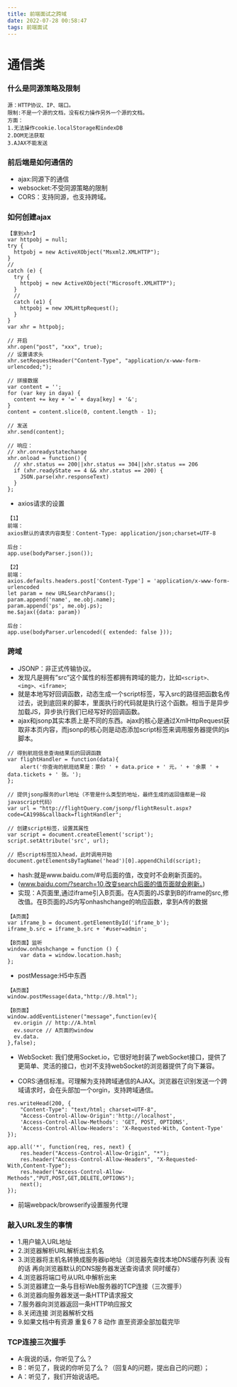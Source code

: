 ```yaml
---
title: 前端面试之跨域
date: 2022-07-28 00:58:47
tags: 前端面试
---
```



# 通信类

### 什么是同源策略及限制

```
源：HTTP协议、IP、端口。
限制:不是一个源的文档，没有权力操作另外一个源的文档。
方面：
1.无法操作cookie.localStorage和indexDB
2.DOM无法获取
3.AJAX不能发送
```

### 前后端是如何通信的

* ajax:同源下的通信
* websocket:不受同源策略的限制
* CORS：支持同源，也支持跨域。

### 如何创建ajax

```
【拿到xhr】
var httpobj = null;
try {
  httpobj = new ActiveXObject("Msxml2.XMLHTTP");
}
// 
catch (e) {
  try {
    httpobj = new ActiveXObject("Microsoft.XMLHTTP");
  }
  // 
  catch (e1) {
    httpobj = new XMLHttpRequest();
  }
}
var xhr = httpobj;

// 开启
xhr.open("post", "xxx", true);
// 设置请求头
xhr.setRequestHeader("Content-Type", "application/x-www-form-urlencoded;");

// 拼接数据
var content = '';
for (var key in daya) {
  content += key + '=' + daya[key] + '&';
}
content = content.slice(0, content.length - 1);

// 发送
xhr.send(content);

// 响应：
// xhr.onreadystatechange
xhr.onload = function() { 
  // xhr.status == 200||xhr.status == 304||xhr.status == 206
  if (xhr.readyState == 4 && xhr.status == 200) {
    JSON.parse(xhr.responseText)
  }
};
```

* axios请求的设置
```
【1】
前端：
axios默认的请求内容类型：Content-Type: application/json;charset=UTF-8

后台：
app.use(bodyParser.json());

【2】
前端：
axios.defaults.headers.post['Content-Type'] = 'application/x-www-form-urlencoded
let param = new URLSearchParams();
param.append('name', me.obj.name);
param.append('ps', me.obj.ps);
me.$ajax({data: param})

后台：
app.use(bodyParser.urlencoded({ extended: false }));
```

### 跨域

* JSONP：非正式传输协议。
* 发现凡是拥有”src”这个属性的标签都拥有跨域的能力，比如`<script>、<img>、<iframe>`;
* 就是本地写好回调函数，动态生成一个script标签，写入src的路径把函数名传过去，说到底回来的脚本，里面执行的代码就是执行这个函数。相当于是异步加载JS，异步执行我们已经写好的回调函数。
* ajax和jsonp其实本质上是不同的东西。ajax的核心是通过XmlHttpRequest获取非本页内容，而jsonp的核心则是动态添加script标签来调用服务器提供的js脚本。
```
// 得到航班信息查询结果后的回调函数
var flightHandler = function(data){
    alert('你查询的航班结果是：票价 ' + data.price + ' 元，' + '余票 ' + data.tickets + ' 张。');
};

// 提供jsonp服务的url地址（不管是什么类型的地址，最终生成的返回值都是一段javascript代码）
var url = "http://flightQuery.com/jsonp/flightResult.aspx?code=CA1998&callback=flightHandler";

// 创建script标签，设置其属性
var script = document.createElement('script');
script.setAttribute('src', url);

// 把script标签加入head，此时调用开始
document.getElementsByTagName('head')[0].appendChild(script);
```

* hash:就是www.baidu.com/#号后面的值，改变时不会刷新页面的。
* (www.baidu.com/?search=10,改变search后面的值页面就会刷新。)
* 实现：A页面里,通过iframe引入B页面。在A页面的JS拿到B的iframe的src,修改值。在B页面的JS内写onhashchange的响应函数，拿到A传的数据
```
【A页面】
var iframe_b = document.getElementById('iframe_b');
iframe_b.src = iframe_b.src + '#user=admin';

【B页面】监听
window.onhashchange = function () {
    var data = window.location.hash;
};
```

* postMessage:H5中东西
```
【A页面】
window.postMessage(data,"http://B.html");

【B页面】
window.addEventListener("message",function(ev){
  ev.origin // http://A.html
  ev.source // A页面的window
  ev.data. 
},false);
```

* WebSocket: 我们使用Socket.io，它很好地封装了webSocket接口，提供了更简单、灵活的接口，也对不支持webSocket的浏览器提供了向下兼容。

* CORS:通信标准。可理解为支持跨域通信的AJAX。浏览器在识别发送一个跨域请求时，会在头部加一个orgin，支持跨域通信。
```
res.writeHead(200, {
    "Content-Type": "text/html; charset=UTF-8",
    "Access-Control-Allow-Origin":'http://localhost',
    'Access-Control-Allow-Methods': 'GET, POST, OPTIONS',
    'Access-Control-Allow-Headers': 'X-Requested-With, Content-Type'
});

app.all('*', function(req, res, next) {
    res.header("Access-Control-Allow-Origin", "*");
    res.header("Access-Control-Allow-Headers", "X-Requested-With,Content-Type");
    res.header("Access-Control-Allow-Methods","PUT,POST,GET,DELETE,OPTIONS");
    next();
});
```

* 前端webpack/browserify设置服务代理

### 敲入URL发生的事情
* 1.用户输入URL地址
* 2.浏览器解析URL解析出主机名
* 3.浏览器将主机名转换成服务器ip地址（浏览器先查找本地DNS缓存列表 没有的话 再向浏览器默认的DNS服务器发送查询请求 同时缓存）
* 4.浏览器将端口号从URL中解析出来
* 5.浏览器建立一条与目标Web服务器的TCP连接（三次握手）
* 6.浏览器向服务器发送一条HTTP请求报文
* 7.服务器向浏览器返回一条HTTP响应报文
* 8.关闭连接 浏览器解析文档
* 9.如果文档中有资源 重复6 7 8 动作 直至资源全部加载完毕

### TCP连接三次握手

* A:我说的话，你听见了么？
* B：听见了，我说的你听见了么？（回复A的问题，提出自己的问题）；
* A：听见了，我们开始说话吧。
